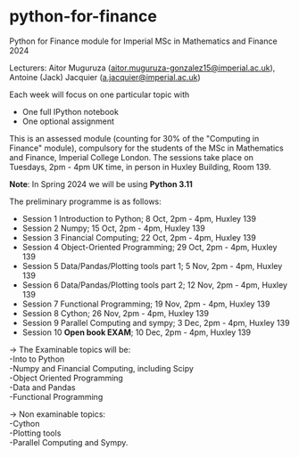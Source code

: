 # python-for-finance
Python for Finance module for Imperial MSc in Mathematics and Finance 2024

Lecturers: Aitor Muguruza (aitor.muguruza-gonzalez15@imperial.ac.uk), Antoine (Jack) Jacquier (a.jacquier@imperial.ac.uk)

Each week will focus on one particular topic with
 - One full IPython notebook
 - One optional assignment
 
This is an assessed module (counting for 30% of the "Computing in Finance" module), compulsory for the students of the MSc in Mathematics and Finance, Imperial College London.
The sessions take place on Tuesdays, 2pm - 4pm UK time, in person in Huxley Building, Room 139.

**Note**: In Spring 2024 we will be using **Python 3.11**

 The preliminary programme is as follows:
 
- Session 1	Introduction to Python;	8 Oct,	 2pm - 4pm,	Huxley 139 
- Session 2	Numpy;	15 Oct,	 2pm - 4pm,	Huxley 139
- Session 3 Financial Computing;	22 Oct,	 2pm - 4pm,	Huxley 139
- Session 4 Object-Oriented Programming;	29 Oct,	2pm - 4pm,	Huxley 139
- Session 5	Data/Pandas/Plotting tools part 1;	5 Nov,	2pm - 4pm,	Huxley 139
- Session 6	Data/Pandas/Plotting tools part 2;	12 Nov,	2pm - 4pm,	Huxley 139
- Session 7	Functional Programming;	19 Nov,	2pm - 4pm,	Huxley 139
- Session 8 Cython;   26 Nov,	2pm - 4pm,	Huxley 139
- Session 9	Parallel Computing and sympy;	3 Dec,	2pm - 4pm,	Huxley 139
- Session 10	**Open book EXAM**;	10 Dec,	2pm - 4pm,	Huxley 139

&rarr; The Examinable topics will be:\
-Into to Python\
-Numpy and Financial Computing, including Scipy \
-Object Oriented Programming\
-Data and Pandas\
-Functional Programming

&rarr; Non examinable topics:\
-Cython \
-Plotting tools \
-Parallel Computing and Sympy. 
